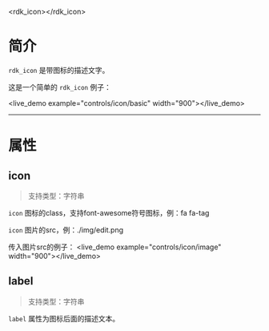 <rdk_icon></rdk_icon>

# 简介 #
`rdk_icon` 是带图标的描述文字。


这是一个简单的 `rdk_icon` 例子：

<live_demo example="controls/icon/basic" width="900"></live_demo>

---
# 属性 #

## icon ##
> 支持类型：字符串

`icon` 图标的class，支持font-awesome符号图标，例：fa fa-tag

`icon` 图片的src，例：./img/edit.png

传入图片src的例子：
<live_demo example="controls/icon/image" width="900"></live_demo>

## label ##
> 支持类型：字符串

`label` 属性为图标后面的描述文本。




